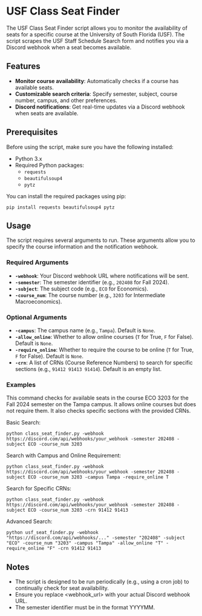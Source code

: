 
# USF Class Seat Finder

The USF Class Seat Finder script allows you to monitor the availability of seats for a specific course at the University of South Florida (USF). The script scrapes the USF Staff Schedule Search form and notifies you via a Discord webhook when a seat becomes available.

## Features

-   **Monitor course availability**: Automatically checks if a course has available seats.
-   **Customizable search criteria**: Specify semester, subject, course number, campus, and other preferences.
-   **Discord notifications**: Get real-time updates via a Discord webhook when seats are available.

## Prerequisites

Before using the script, make sure you have the following installed:

-   Python 3.x
-   Required Python packages:
    -   `requests`
    -   `beautifulsoup4`
    -   `pytz`

You can install the required packages using pip:

`pip install requests beautifulsoup4 pytz` 

## Usage

The script requires several arguments to run. These arguments allow you to specify the course information and the notification webhook.

### Required Arguments

-   **`-webhook`**: Your Discord webhook URL where notifications will be sent.
-   **`-semester`**: The semester identifier (e.g., `202408` for Fall 2024).
-   **`-subject`**: The subject code (e.g., `ECO` for Economics).
-   **`-course_num`**: The course number (e.g., `3203` for Intermediate Macroeconomics).

### Optional Arguments

-   **`-campus`**: The campus name (e.g., `Tampa`). Default is `None`.
-   **`-allow_online`**: Whether to allow online courses (`T` for True, `F` for False). Default is `None`.
-   **`-require_online`**: Whether to require the course to be online (`T` for True, `F` for False). Default is `None`.
-   **`-crn`**: A list of CRNs (Course Reference Numbers) to search for specific sections (e.g., `91412 91413 91414`). Default is an empty list.

### Examples


This command checks for available seats in the course ECO 3203 for the Fall 2024 semester on the Tampa campus. It allows online courses but does not require them. It also checks specific sections with the provided CRNs.

Basic Search:

`python class_seat_finder.py -webhook https://discord.com/api/webhooks/your_webhook -semester 202408 -subject ECO -course_num 3203`

Search with Campus and Online Requirement:

`python class_seat_finder.py -webhook https://discord.com/api/webhooks/your_webhook -semester 202408 -subject ECO -course_num 3203 -campus Tampa -require_online T`

Search for Specific CRNs:

`python class_seat_finder.py -webhook https://discord.com/api/webhooks/your_webhook -semester 202408 -subject ECO -course_num 3203 -crn 91412 91413`

Advanced Search: 

`python usf_seat_finder.py -webhook "https://discord.com/api/webhooks/..." -semester "202408" -subject "ECO" -course_num "3203" -campus "Tampa" -allow_online "T" -require_online "F" -crn 91412 91413` 

## Notes

-   The script is designed to be run periodically (e.g., using a cron job) to continually check for seat availability.
-   Ensure you replace <webhook_url> with your actual Discord webhook URL.
-   The semester identifier must be in the format YYYYMM.
